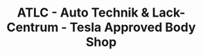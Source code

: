 ---
title: "ATLC - Auto Technik & Lack-Centrum - Tesla Approved Body Shop"
url: /hannover/atlc-auto-technik-und-lack-centrum-tesla-approved-body-shop/
shop: Autowerkstatt
---